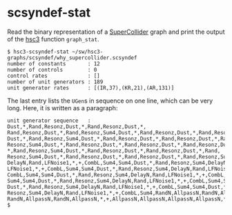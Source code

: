 # scsyndef-stat

Read the binary representation of a
[SuperCollider](http://audiosynth.com) graph and print the output of
the [hsc3](?t=hsc3) function `graph_stat`.

~~~~
$ hsc3-scsyndef-stat ~/sw/hsc3-graphs/scsyndef/why_supercollider.scsyndef
number of constants       : 12
number of controls        : 0
control rates             : []
number of unit generators : 189
unit generator rates      : [(IR,37),(KR,21),(AR,131)]
~~~~

The last entry lists the `UGen`s in sequence on one line, which can be
very long.  Here, it is written as a paragraph:

~~~~
unit generator sequence   : Dust,*,Rand,Resonz,Dust,*,Rand,Resonz,Dust,*,
Rand,Resonz,Dust,*,Rand,Resonz,Sum4,Dust,*,Rand,Resonz,Dust,*,Rand,Resonz,
Dust,*,Rand,Resonz,Sum4,Dust,*,Rand,Resonz,Dust,*,Rand,Resonz,Dust,*,Rand,
Resonz,Sum4,Dust,*,Rand,Resonz,Dust,*,Rand,Resonz,Dust,*,Rand,Resonz,Dust,
*,Rand,Resonz,Sum4,Dust,*,Rand,Resonz,Dust,*,Rand,Resonz,Dust,*,Rand,
Resonz,Sum4,Dust,*,Rand,Resonz,Dust,*,Rand,Resonz,Dust,*,Rand,Resonz,Sum4,
DelayN,Rand,LFNoise1,*,+,CombL,Sum4,Sum4,Dust,*,Rand,Resonz,Sum4,DelayN,Rand,
LFNoise1,*,+,CombL,Sum4,Sum4,Dust,*,Rand,Resonz,Sum4,DelayN,Rand,LFNoise1,*,+,
CombL,Sum4,Sum4,Dust,*,Rand,Resonz,Sum4,DelayN,Rand,LFNoise1,*,+,CombL,Sum4,
Sum4,Sum4,Dust,*,Rand,Resonz,Sum4,DelayN,Rand,LFNoise1,*,+,CombL,Sum4,Sum4,
Dust,*,Rand,Resonz,Sum4,DelayN,Rand,LFNoise1,*,+,CombL,Sum4,Sum4,Dust,*,Rand,
Resonz,Sum4,DelayN,Rand,LFNoise1,*,+,CombL,Sum4,RandN,AllpassN,RandN,AllpassN,
RandN,AllpassN,RandN,AllpassN,*,+,AllpassN,AllpassN,AllpassN,AllpassN,*,+,Out
$
~~~~
